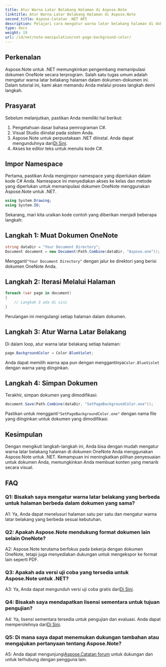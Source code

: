 ```yaml
---
title: Atur Warna Latar Belakang Halaman di Aspose.Note
linktitle: Atur Warna Latar Belakang Halaman di Aspose.Note
second_title: Aspose.Catatan .NET API
description: Pelajari cara mengatur warna latar belakang halaman di dokumen Aspose.Note menggunakan bahasa pemrograman C# dengan panduan langkah demi langkah.
type: docs
weight: 19
url: /id/net/note-manipulation/set-page-background-color/
---
```

## Perkenalan

Aspose.Note untuk .NET memungkinkan pengembang memanipulasi dokumen OneNote secara terprogram. Salah satu tugas umum adalah mengatur warna latar belakang halaman dalam dokumen-dokumen ini. Dalam tutorial ini, kami akan memandu Anda melalui proses langkah demi langkah.

## Prasyarat

Sebelum melanjutkan, pastikan Anda memiliki hal berikut:

1. Pengetahuan dasar bahasa pemrograman C#.
2. Visual Studio diinstal pada sistem Anda.
3.  Aspose.Note untuk perpustakaan .NET diinstal. Anda dapat mengunduhnya dari[Di Sini](https://releases.aspose.com/note/net/).
4. Akses ke editor teks untuk menulis kode C#.

## Impor Namespace

Pertama, pastikan Anda mengimpor namespace yang diperlukan dalam kode C# Anda. Namespace ini menyediakan akses ke kelas dan metode yang diperlukan untuk memanipulasi dokumen OneNote menggunakan Aspose.Note untuk .NET.

```csharp
using System.Drawing;
using System.IO;

```

Sekarang, mari kita uraikan kode contoh yang diberikan menjadi beberapa langkah:

## Langkah 1: Muat Dokumen OneNote

```csharp
string dataDir = "Your Document Directory";
Document document = new Document(Path.Combine(dataDir, "Aspose.one"));
```

 Mengganti`"Your Document Directory"` dengan jalur ke direktori yang berisi dokumen OneNote Anda.

## Langkah 2: Iterasi Melalui Halaman

```csharp
foreach (var page in document)
{
    // Langkah 3 ada di sini
}
```

Perulangan ini mengulangi setiap halaman dalam dokumen.

## Langkah 3: Atur Warna Latar Belakang

Di dalam loop, atur warna latar belakang setiap halaman:

```csharp
page.BackgroundColor = Color.BlueViolet;
```

 Anda dapat memilih warna apa pun dengan menggantinya`Color.BlueViolet` dengan warna yang diinginkan.

## Langkah 4: Simpan Dokumen

Terakhir, simpan dokumen yang dimodifikasi:

```csharp
document.Save(Path.Combine(dataDir, "SetPageBackgroundColor.one"));
```

 Pastikan untuk mengganti`"SetPageBackgroundColor.one"` dengan nama file yang diinginkan untuk dokumen yang dimodifikasi.

## Kesimpulan

Dengan mengikuti langkah-langkah ini, Anda bisa dengan mudah mengatur warna latar belakang halaman di dokumen OneNote Anda menggunakan Aspose.Note untuk .NET. Kemampuan ini meningkatkan pilihan penyesuaian untuk dokumen Anda, memungkinkan Anda membuat konten yang menarik secara visual.

## FAQ

### Q1: Bisakah saya mengatur warna latar belakang yang berbeda untuk halaman berbeda dalam dokumen yang sama?

A1: Ya, Anda dapat menelusuri halaman satu per satu dan mengatur warna latar belakang yang berbeda sesuai kebutuhan.

### Q2: Apakah Aspose.Note mendukung format dokumen lain selain OneNote?

A2: Aspose.Note terutama berfokus pada bekerja dengan dokumen OneNote, tetapi juga menyediakan dukungan untuk mengekspor ke format lain seperti PDF.

### Q3: Apakah ada versi uji coba yang tersedia untuk Aspose.Note untuk .NET?

A3: Ya, Anda dapat mengunduh versi uji coba gratis dari[Di Sini](https://releases.aspose.com/).

### Q4: Bisakah saya mendapatkan lisensi sementara untuk tujuan pengujian?

 A4: Ya, lisensi sementara tersedia untuk pengujian dan evaluasi. Anda dapat memperolehnya dari[Di Sini](https://purchase.aspose.com/temporary-license/).

### Q5: Di mana saya dapat menemukan dukungan tambahan atau mengajukan pertanyaan tentang Aspose.Note?

 A5: Anda dapat mengunjungi[Aspose.Catatan forum](https://forum.aspose.com/c/note/28) untuk dukungan dan untuk terhubung dengan pengguna lain.
